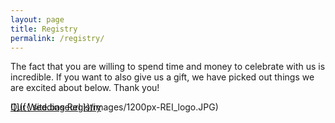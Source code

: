 ```yaml
---
layout: page
title: Registry
permalink: /registry/
---
```


The fact that you are willing to spend time and money to celebrate with us is incredible. If you want to also give us a gift, we have picked out things we are excited about below. Thank you!

<div id="over" style="position:absolute; width:100%; height:100%>
  <a href="https://www.rei.com/GiftRegistryDetails/15331012">![]({{ site.baseurl }}/images/1200px-REI_logo.JPG)</a>
</div>

<a class="zola-registry-embed" href="www.zola.com/registry/boandwhit" data-registry-key="boandwhit">Our Wedding Registry</a><script>!function(e,t,n){var s,a=e.getElementsByTagName(t)[0];e.getElementById(n)||(s=e.createElement(t),s.id=n,s.async=!0,s.src="https://widget.zola.com/js/widget.js",a.parentNode.insertBefore(s,a))}(document,"script","zola-wjs");</script>
